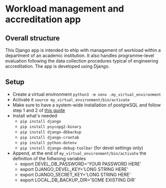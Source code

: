 # Workload management and accreditation app

## Overall structure

This Django app is intended to ehlp with management of workload within a department of an academic institution. It also handles programme-level evaluation following the data collection procedures typical of engineering accreditation. The app is developed using Django.

## Setup

-  Create a virtual environment `python3 -m venv .my_virtual_environment`
-  Activate it `source my_virtual_environment/bin/activate`
-  Make sure to have a system-wide installation of postgreSQL and follow step 1 and 2 of [this guide](https://www.digitalocean.com/community/tutorials/how-to-set-up-django-with-postgres-nginx-and-gunicorn-on-ubuntu)
-  Install what's needed
    * `pip install django`
    * `pip install psycopg2-binary`
    * `pip install django-dbbackup`
    * `pip install django-crontab`
    * `pip install python-dotenv`
    * `pip install django-debug-toolbar` (for devel settings only)
- Append, at the end of `my_virtual_environment/bin/activate` the definition of the follwoing variables
    * export DEVEL_DB_PASSWORD='YOUR PASSWORD HERE'
    * export DJANGO_DEVEL_KEY='LONG STRING HERE'
    * export DJANGO_SECRET_KEY='LONG STRING HERE'
    * export LOCAL_DB_BACKUP_DIR='SOME EXISTING DIR'

  

